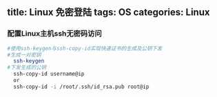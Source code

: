 title: Linux 免密登陆
tags: OS
categories: Linux
---

### 配置Linux主机ssh无密码访问
```bash
#使用ssh-keygen与ssh-copy-id实现快速证书的生成及公钥下发
#生成一对密钥
  ssh-keygen   
#下发生成的公钥
  ssh-copy-id username@ip 
  or
  ssh-copy-id -i /root/.ssh/id_rsa.pub root@ip 
```
